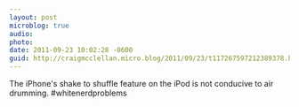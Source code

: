 ```yaml
---
layout: post
microblog: true
audio: 
photo: 
date: 2011-09-23 10:02:28 -0600
guid: http://craigmcclellan.micro.blog/2011/09/23/t117267597212389378.html
---
```

The iPhone's shake to shuffle feature on the iPod is not conducive to air drumming. #whitenerdproblems
